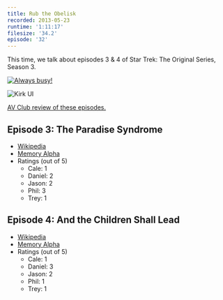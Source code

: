 ```yaml
---
title: Rub the Obelisk
recorded: 2013-05-23
runtime: '1:11:17'
filesize: '34.2'
episode: '32'
---
```


This time, we talk about episodes 3 & 4 of Star Trek: The Original Series, Season 3.

[![Always busy!](https://jawgrind.s3.amazonaws.com/Jawgrind-Episode-32-1.jpg)](http://www.flickr.com/photos/philbarbato/8809492878/)

![Kirk UI](https://jawgrind.s3.amazonaws.com/Jawgrind-Episode-32-2.png)

[AV Club review of these episodes.](http://www.avclub.com/articles/the-paradise-syndromeand-the-children-shall-lead,36242/)

## Episode 3: The Paradise Syndrome

- [Wikipedia](http://en.wikipedia.org/wiki/The_Paradise_Syndrome)
- [Memory Alpha](http://en.memory-alpha.org/wiki/The_Paradise_Syndrome_(episode))
- Ratings (out of 5)
   - Cale: 1
   - Daniel: 2
   - Jason: 2
   - Phil: 3
   - Trey: 1

## Episode 4: And the Children Shall Lead

- [Wikipedia](http://en.wikipedia.org/wiki/And_the_Children_Shall_Lead)
- [Memory Alpha](http://en.memory-alpha.org/wiki/And_the_Children_Shall_Lead_(episode))
- Ratings (out of 5)
   - Cale: 1
   - Daniel: 3
   - Jason: 2
   - Phil: 1
   - Trey: 1
